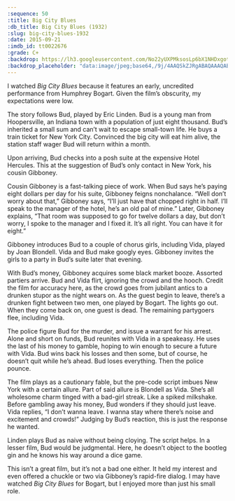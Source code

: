 ```yaml
---
:sequence: 50
:title: Big City Blues
:db_title: Big City Blues (1932)
:slug: big-city-blues-1932
:date: 2015-09-21
:imdb_id: tt0022676
:grade: C+
:backdrop: https://lh3.googleusercontent.com/No22yUXPMksosLp6bX1NHDxgotjK_F9Ya0KvrxCJMhMCFTQTlUFLOsTh1uP8yK-CpORwr8dGSeT1=w1000-l75-rj
:backdrop_placeholder: "data:image/jpeg;base64,/9j/4AAQSkZJRgABAQAAAQABAAD/2wCEACgcHiMSGSgjFSMtKygwPGRBPDc3PHtYXUlkkYCZlo+AjIqgtObDoKrarYqMyP/L2u71////m8H////6/+b9//gBKy0tMCkwajU1auyZgJns7Ozs7Ozs7Ozs7Ozs7Ozs7Ozs7Ozs7Ozs7Ozs7Ozs7Ozs7Ozs7Ozs7Ozs7Ozs7Ozs7P/AABEIAAsAFAMBIgACEQEDEQH/xAAWAAEBAQAAAAAAAAAAAAAAAAADAAT/xAAgEAABAwQDAQEAAAAAAAAAAAABAAIDERIhYQQxQXET/8QAFAEBAAAAAAAAAAAAAAAAAAAAAP/EABQRAQAAAAAAAAAAAAAAAAAAAAD/2gAMAwEAAhEDEQA/ABnEHFjujYC7wEaR/vE4gNitGK5z8VMTJx335tONZCOFokMpcKlsYI10gQ8l7ABHBUU7IOVLYHuhYxsbiBaPdKQf/9k="
---
```


I watched _Big City Blues_ because it features an early, uncredited performance from Humphrey Bogart. Given the film’s obscurity, my expectations were low.

The story follows Bud, played by Eric Linden. Bud is a young man from Hoopersville, an Indiana town with a population of just eight thousand. Bud’s inherited a small sum and can’t wait to escape small-town life. He buys a train ticket for New York City. Convinced the big city will eat him alive, the station staff wager Bud will return within a month.

Upon arriving, Bud checks into a posh suite at the expensive Hotel Hercules. This at the suggestion of Bud’s only contact in New York, his cousin Gibboney.

Cousin Gibboney is a fast-talking piece of work. When Bud says he’s paying eight dollars per day for his suite, Gibboney feigns nonchalance. “Well don’t worry about that,” Gibboney says, “I’ll just have that chopped right in half. I’ll speak to the manager of the hotel, he’s an old pal of mine.” Later, Gibboney explains, “That room was supposed to go for twelve dollars a day, but don’t worry, I spoke to the manager and I fixed it. It’s all right. You can have it for eight.”

Gibboney introduces Bud to a couple of chorus girls, including Vida, played by Joan Blondell. Vida and Bud make googly eyes. Gibboney invites the girls to a party in Bud’s suite later that evening.

With Bud’s money, Gibboney acquires some black market booze. Assorted partiers arrive. Bud and Vida flirt, ignoring the crowd and the hooch. Credit the film for accuracy here, as the crowd goes from jubilant antics to a drunken stupor as the night wears on. As the guest begin to leave, there’s a drunken fight between two men, one played by Bogart. The lights go out. When they come back on, one guest is dead. The remaining partygoers flee, including Vida.

The police figure Bud for the murder, and issue a warrant for his arrest. Alone and short on funds, Bud reunites with Vida in a speakeasy. He uses the last of his money to gamble, hoping to win enough to secure a future with Vida. Bud wins back his losses and then some, but of course, he doesn’t quit while he’s ahead. Bud loses everything. Then the police pounce.

The film plays as a cautionary fable, but the pre-code script imbues New York with a certain allure. Part of said allure is Blondell as Vida. She’s all wholesome charm tinged with a bad-girl streak. Like a spiked milkshake. Before gambling away his money, Bud wonders if they should just leave. Vida replies, “I don’t wanna leave. I wanna stay where there’s noise and excitement and crowds!” Judging by Bud’s reaction, this is just the response he wanted.

Linden plays Bud as naive without being cloying. The script helps. In a lesser film, Bud would be judgmental. Here, he doesn’t object to the bootleg gin and he knows his way around a dice game.

This isn’t a great film, but it’s not a bad one either. It held my interest and even offered a chuckle or two via Gibboney’s rapid-fire dialog. I may have watched _Big City Blues_ for Bogart, but I enjoyed more than just his small role.